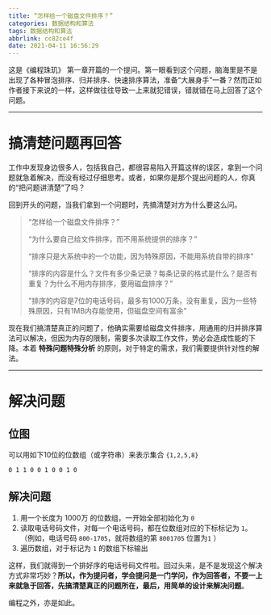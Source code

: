 ```yaml
---
title: “怎样给一个磁盘文件排序？”
categories: 数据结构和算法
tags: 数据结构和算法
abbrlink: cc82ce4f
date: 2021-04-11 16:56:29
---
```


这是《编程珠玑》 第一章开篇的一个提问。第一眼看到这个问题，脑海里是不是出现了各种冒泡排序、归并排序、快速排序算法，准备“大展身手”一番？然而正如作者接下来说的一样，这样做往往导致一上来就犯错误，错就错在马上回答了这个问题。

<!-- more -->

---

# 搞清楚问题再回答

工作中发现身边很多人，包括我自己，都很容易陷入开篇这样的误区，拿到一个问题就急着解决，而没有经过仔细思考。或者，如果你是那个提出问题的人，你真的“把问题讲清楚”了吗？

回到开头的问题，当我们拿到一个问题时，先搞清楚对方为什么要这么问。

> “怎样给一个磁盘文件排序？”
>
> “为什么要自己给文件排序，而不用系统提供的排序？”
> 
> “排序只是大系统中的一个功能，因为特殊原因，不能用系统自带的排序”
> 
> “排序的内容是什么？文件有多少条记录？每条记录的格式是什么？是否有重复？为什么不用内存排序，要用磁盘排序？”
>
> "排序的内容是7位的电话号码，最多有1000万条，没有重复，因为一些特殊原因，只有1MB内存能使用，但磁盘空间有富余"


现在我们搞清楚真正的问题了，他确实需要给磁盘文件排序，用通用的归并排序算法可以解决，但因为内存的限制，需要多次读取工作文件，势必会造成性能的下降。本着 **特殊问题特殊分析** 的原则，对于特定的需求，我们需要提供针对性的解法。

---

# 解决问题

## 位图

可以用如下10位的位数组（或字符串）来表示集合 `{1,2,5,8}` 

```
0 1 1 0 0 1 0 0 1 0
```

## 解决问题

1. 用一个长度为 1000万 的位数组，一开始全部初始化为 `0`
2. 读取电话号码文件，对每一个电话号码，都在位数组对应的下标标记为 `1`。 （例如，电话号码 `800-1705`，就将数组的第 `8001705` 位置为`1` ）
3. 遍历数组，对于标记为 `1` 的数组下标输出

这样，我们就得到一个排好序的电话号码文件啦。回过头来，是不是发现这个解决方式非常巧妙？**所以，作为提问者，学会提问是一门学问，作为回答者，不要一上来就急于回答，先搞清楚真正的问题所在，最后，用简单的设计来解决问题**。

编程之外，亦是如此。
